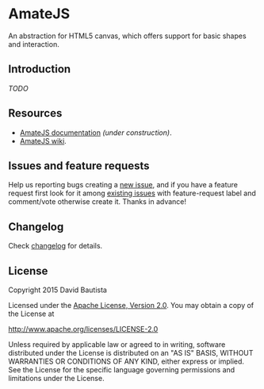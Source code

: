 # AmateJS
An abstraction for HTML5 canvas, which offers support for basic shapes and interaction.

## Introduction
_TODO_

## Resources
- [AmateJS documentation](https://technochtitlan.github.io/AmateJS) _(under construction)_.
- [AmateJS wiki](https://github.com/Technochtitlan/AmateJS/wiki).

## Issues and feature requests
Help us reporting bugs creating a [new issue](https://github.com/Technochtitlan/AmateJS/issues/new), and if you have a feature request first look for it among [existing issues](https://github.com/Technochtitlan/AmateJS/issues) with feature-request label and comment/vote otherwise create it. Thanks in advance!

## Changelog
Check [changelog](https://github.com/Technochtitlan/AmateJS/blob/master/CHANGELOG.md) for details.

## License
Copyright 2015 David Bautista

Licensed under the [Apache License, Version 2.0](https://github.com/Technochtitlan/AmateJS/blob/master/LICENSE).
You may obtain a copy of the License at

   http://www.apache.org/licenses/LICENSE-2.0

Unless required by applicable law or agreed to in writing, software
distributed under the License is distributed on an "AS IS" BASIS,
WITHOUT WARRANTIES OR CONDITIONS OF ANY KIND, either express or implied.
See the License for the specific language governing permissions and
limitations under the License.
